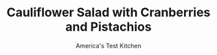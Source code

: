 ---
layout: ../../layouts/MarkdownPostLayout.astro
title: Cauliflower Salad with Cranberries and Pistachios
author: America's Test Kitchen
pubDate: 2023-03-15
description: "Cauliflowers delicate flavor makes it an ideal canvas for a springtime salad—as long as you treat it right."
image_url: https://res.cloudinary.com/hksqkdlah/image/upload/ar_1:1,c_fill,dpr_2.0,f_auto,fl_lossy.progressive.strip_profile,g_faces:auto,q_auto:low,w_344/43866-sfs-cauliflower-salad-with-cranberries-and-pistachios-16
tags: ["Side Dishes","Vegetables","Salads","Thanksgiving"]
calories: 1216
protein: 7
carbohydrates: 26
fats: 
fiber: 8
ingredients: ["1 head, cauliflower (2 pounds)","5 tablespoons, extra-virgin olive oil, divided","1 1/4 teaspoons, table salt, divided","1 teaspoon, pepper, divided","1/3 cup, dried cranberries","1 , shallot, minced","1 teaspoon, grated lemon zest plus 1 tablespoon juice","1 teaspoon ground, fennel","1 cup, fresh parsley leaves","1/2 cup, fresh mint leaves","1/4 cup, shelled pistachios, toasted and chopped"]
serves: 4
time: "1 hour"
instructions: ["Adjust oven rack to lowest position and heat oven to 475 degrees. Trim outer leaves from cauliflower and cut stem flush with bottom of head. Flip cauliflower stem side up. Using kitchen shears, cut around stem and core to remove large florets. Chop core coarse and set aside. Cut florets through stems into 1-inch pieces (you should have about 6 cups florets).","Toss florets, 1 tablespoon oil, 1 teaspoon salt, and ½ teaspoon pepper together in bowl. Transfer to rimmed baking sheet and roast until florets are tender and browned on bottoms, 12 to 15 minutes. Let cool for 15 minutes.","While florets are roasting, combine cranberries, shallot, lemon zest and juice, fennel, remaining ¼ cup oil, remaining ¼ teaspoon salt, and remaining ½ teaspoon pepper in large bowl; set aside.","Transfer core to food processor and process until finely chopped, 10 to 20 seconds, scraping down sides of bowl as needed; transfer to bowl with dressing. Add parsley and mint to now-empty processor and pulse until coarsely chopped, 5 to 7 pulses, scraping down sides of bowl as needed; transfer to bowl with dressing.","Add florets and pistachios to bowl with dressing mixture and toss to combine. Season with salt and pepper to taste. Transfer to platter and serve."]
nutrition: ["960 mg Potassium","164 mg Phosphorus","114 mg Calcium","3 mg Iron","63 mg Magnesium","711 mg Sodium","1 mg Zinc","21 g Fat","1 mg Niacin (B3)","14 g Monounsaturated","3 g Polyunsaturated","135 mg Vitamin C","3 g Saturated","8 g Fiber","173 µg Folate (food)","12 g Sugars","293 µg Vitamin K","247 g Water","26 g Carbs","173 µg Folate equivalent (total)","7 g Protein","3 mg Vitamin E","88 µg Vitamin A","304 kcal Energy","1216 calories"]
notes: "When shopping, look for cauliflower with no leaves attached to the base of the head. Alternatively, if you can find only cauliflower with many leaves still attached, buy a slightly larger head (about 2¼ pounds). Kitchen shears make easy work of cutting the cauliflower florets away from the core, but you can use a paring knife if you prefer. For the best results, be sure to use a high-quality extra-virgin olive oil here. Toast the pistachios in a dry skillet over medium heat, stirring often, until browned and fragrant, 3 to 5 minutes."
---